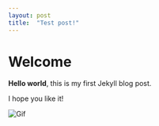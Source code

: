 ```yaml
---
layout: post
title:  "Test post!"
---
```


# Welcome

**Hello world**, this is my first Jekyll blog post.

I hope you like it!

![Gif](https://media1.giphy.com/media/3oEjHWbXcpeKhTktXi/giphy-preview.gif)
